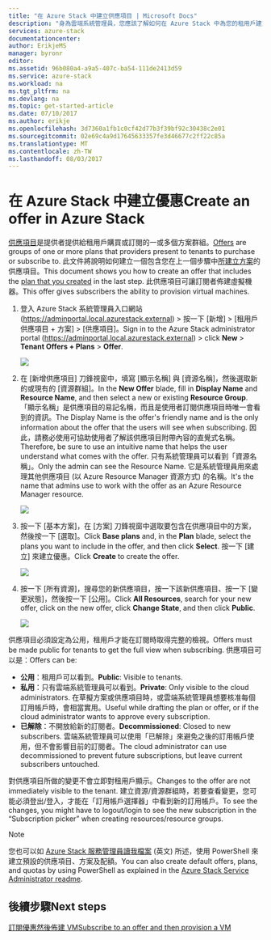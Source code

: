 ```yaml
---
title: "在 Azure Stack 中建立供應項目 | Microsoft Docs"
description: "身為雲端系統管理員，您應該了解如何在 Azure Stack 中為您的租用戶建立供應項目。"
services: azure-stack
documentationcenter: 
author: ErikjeMS
manager: byronr
editor: 
ms.assetid: 96b080a4-a9a5-407c-ba54-111de2413d59
ms.service: azure-stack
ms.workload: na
ms.tgt_pltfrm: na
ms.devlang: na
ms.topic: get-started-article
ms.date: 07/10/2017
ms.author: erikje
ms.openlocfilehash: 3d7360a1fb1c0cf42d77b3f39bf92c30438c2e01
ms.sourcegitcommit: 02e69c4a9d17645633357fe3d46677c2ff22c85a
ms.translationtype: MT
ms.contentlocale: zh-TW
ms.lasthandoff: 08/03/2017
---
```

# <a name="create-an-offer-in-azure-stack"></a><span data-ttu-id="802ad-103">在 Azure Stack 中建立優惠</span><span class="sxs-lookup"><span data-stu-id="802ad-103">Create an offer in Azure Stack</span></span>
<span data-ttu-id="802ad-104">[供應項目](azure-stack-key-features.md)是提供者提供給租用戶購買或訂閱的一或多個方案群組。</span><span class="sxs-lookup"><span data-stu-id="802ad-104">[Offers](azure-stack-key-features.md) are groups of one or more plans that providers present to tenants to purchase or subscribe to.</span></span> <span data-ttu-id="802ad-105">此文件將說明如何建立一個包含您在上一個步驟中[所建立方案](azure-stack-create-plan.md)的供應項目。</span><span class="sxs-lookup"><span data-stu-id="802ad-105">This document shows you how to create an offer that includes the [plan that you created](azure-stack-create-plan.md) in the last step.</span></span> <span data-ttu-id="802ad-106">此供應項目可讓訂閱者佈建虛擬機器。</span><span class="sxs-lookup"><span data-stu-id="802ad-106">This offer gives subscribers the ability to provision virtual machines.</span></span>

1. <span data-ttu-id="802ad-107">登入 Azure Stack 系統管理員入口網站 (https://adminportal.local.azurestack.external) > 按一下 [新增] > [租用戶供應項目 + 方案] > [供應項目]。</span><span class="sxs-lookup"><span data-stu-id="802ad-107">Sign in to the Azure Stack administrator portal (https://adminportal.local.azurestack.external) > click **New** > **Tenant Offers + Plans** > **Offer**.</span></span>

   ![](media/azure-stack-create-offer/image01.png)
2. <span data-ttu-id="802ad-108">在 [新增供應項目] 刀鋒視窗中，填寫 [顯示名稱] 與 [資源名稱]，然後選取新的或現有的 [資源群組]。</span><span class="sxs-lookup"><span data-stu-id="802ad-108">In the **New Offer** blade, fill in **Display Name** and **Resource Name**, and then select a new or existing **Resource Group**.</span></span> <span data-ttu-id="802ad-109">「顯示名稱」是供應項目的易記名稱，而且是使用者訂閱供應項目時唯一會看到的資訊。</span><span class="sxs-lookup"><span data-stu-id="802ad-109">The Display Name is the offer's friendly name and is the only information about the offer that the users will see when subscribing.</span></span> <span data-ttu-id="802ad-110">因此，請務必使用可協助使用者了解該供應項目附帶內容的直覺式名稱。</span><span class="sxs-lookup"><span data-stu-id="802ad-110">Therefore, be sure to use an intuitive name that helps the user understand what comes with the offer.</span></span> <span data-ttu-id="802ad-111">只有系統管理員可以看到「資源名稱」。</span><span class="sxs-lookup"><span data-stu-id="802ad-111">Only the admin can see the Resource Name.</span></span> <span data-ttu-id="802ad-112">它是系統管理員用來處理其他供應項目 (以 Azure Resource Manager 資源方式) 的名稱。</span><span class="sxs-lookup"><span data-stu-id="802ad-112">It's the name that admins use to work with the offer as an Azure Resource Manager resource.</span></span>

   ![](media/azure-stack-create-offer/image01a.png)
3. <span data-ttu-id="802ad-113">按一下 [基本方案]，在 [方案] 刀鋒視窗中選取要包含在供應項目中的方案，然後按一下 [選取]。</span><span class="sxs-lookup"><span data-stu-id="802ad-113">Click **Base plans** and, in the **Plan** blade, select the plans you want to include in the offer, and then click **Select**.</span></span> <span data-ttu-id="802ad-114">按一下 [建立]  來建立優惠。</span><span class="sxs-lookup"><span data-stu-id="802ad-114">Click **Create** to create the offer.</span></span>

   ![](media/azure-stack-create-offer/image02.png)
4. <span data-ttu-id="802ad-115">按一下 [所有資源]，搜尋您的新供應項目，按一下該新供應項目、按一下 [變更狀態]，然後按一下 [公用]。</span><span class="sxs-lookup"><span data-stu-id="802ad-115">Click **All Resources**, search for your new offer, click on the new offer, click **Change State**, and then click **Public**.</span></span>

   ![](media/azure-stack-create-offer/image03.png)

<span data-ttu-id="802ad-116">供應項目必須設定為公用，租用戶才能在訂閱時取得完整的檢視。</span><span class="sxs-lookup"><span data-stu-id="802ad-116">Offers must be made public for tenants to get the full view when subscribing.</span></span> <span data-ttu-id="802ad-117">供應項目可以是：</span><span class="sxs-lookup"><span data-stu-id="802ad-117">Offers can be:</span></span>

* <span data-ttu-id="802ad-118">**公用**：租用戶可以看到。</span><span class="sxs-lookup"><span data-stu-id="802ad-118">**Public**: Visible to tenants.</span></span>
* <span data-ttu-id="802ad-119">**私用**：只有雲端系統管理員可以看到。</span><span class="sxs-lookup"><span data-stu-id="802ad-119">**Private**: Only visible to the cloud administrators.</span></span> <span data-ttu-id="802ad-120">在草擬方案或供應項目時，或雲端系統管理員想要核准每個訂用帳戶時，會相當實用。</span><span class="sxs-lookup"><span data-stu-id="802ad-120">Useful while drafting the plan or offer, or if the cloud administrator wants to approve every subscription.</span></span>
* <span data-ttu-id="802ad-121">**已解除**：不開放給新的訂閱者。</span><span class="sxs-lookup"><span data-stu-id="802ad-121">**Decommissioned**: Closed to new subscribers.</span></span> <span data-ttu-id="802ad-122">雲端系統管理員可以使用「已解除」來避免之後的訂用帳戶使用，但不會影響目前的訂閱者。</span><span class="sxs-lookup"><span data-stu-id="802ad-122">The cloud administrator can use decommissioned to prevent future subscriptions, but leave current subscribers untouched.</span></span>

<span data-ttu-id="802ad-123">對供應項目所做的變更不會立即對租用戶顯示。</span><span class="sxs-lookup"><span data-stu-id="802ad-123">Changes to the offer are not immediately visible to the tenant.</span></span> <span data-ttu-id="802ad-124">建立資源/資源群組時，若要查看變更，您可能必須登出/登入，才能在「訂用帳戶選擇器」中看到新的訂用帳戶。</span><span class="sxs-lookup"><span data-stu-id="802ad-124">To see the changes, you might have to logout/login to see the new subscription in the “Subscription picker” when creating resources/resource groups.</span></span>

> [!NOTE]
><span data-ttu-id="802ad-125">您也可以如 [Azure Stack 服務管理員讀我檔案](https://github.com/Azure/AzureStack-Tools/tree/master/ServiceAdmin) \(英文\) 所述，使用 PowerShell 來建立預設的供應項目、方案及配額。</span><span class="sxs-lookup"><span data-stu-id="802ad-125">You can also create default offers, plans, and quotas by using PowerShell as explained in the [Azure Stack Service Administrator readme](https://github.com/Azure/AzureStack-Tools/tree/master/ServiceAdmin).</span></span>
>


## <a name="next-steps"></a><span data-ttu-id="802ad-126">後續步驟</span><span class="sxs-lookup"><span data-stu-id="802ad-126">Next steps</span></span>
[<span data-ttu-id="802ad-127">訂閱優惠然後佈建 VM</span><span class="sxs-lookup"><span data-stu-id="802ad-127">Subscribe to an offer and then provision a VM</span></span>](azure-stack-subscribe-plan-provision-vm.md)
